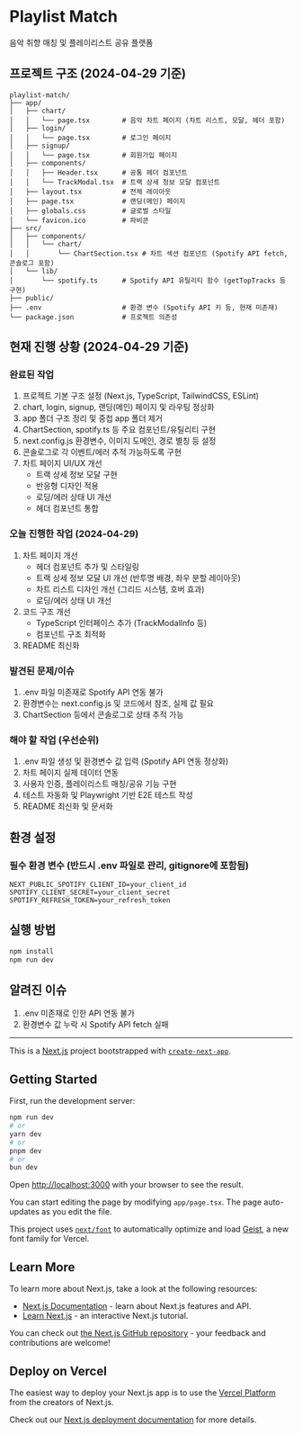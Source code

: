# Playlist Match

음악 취향 매칭 및 플레이리스트 공유 플랫폼

## 프로젝트 구조 (2024-04-29 기준)

```
playlist-match/
├── app/
│   ├── chart/
│   │   └── page.tsx        # 음악 차트 페이지 (차트 리스트, 모달, 헤더 포함)
│   ├── login/
│   │   └── page.tsx        # 로그인 페이지
│   ├── signup/
│   │   └── page.tsx        # 회원가입 페이지
│   ├── components/
│   │   ├── Header.tsx      # 공통 헤더 컴포넌트
│   │   └── TrackModal.tsx  # 트랙 상세 정보 모달 컴포넌트
│   ├── layout.tsx          # 전체 레이아웃
│   ├── page.tsx            # 랜딩(메인) 페이지
│   ├── globals.css         # 글로벌 스타일
│   └── favicon.ico         # 파비콘
├── src/
│   ├── components/
│   │   └── chart/
│   │       └── ChartSection.tsx # 차트 섹션 컴포넌트 (Spotify API fetch, 콘솔로그 포함)
│   └── lib/
│       └── spotify.ts      # Spotify API 유틸리티 함수 (getTopTracks 등 구현)
├── public/
├── .env                    # 환경 변수 (Spotify API 키 등, 현재 미존재)
└── package.json            # 프로젝트 의존성
```

## 현재 진행 상황 (2024-04-29 기준)

### 완료된 작업
1. 프로젝트 기본 구조 설정 (Next.js, TypeScript, TailwindCSS, ESLint)
2. chart, login, signup, 랜딩(메인) 페이지 및 라우팅 정상화
3. app 폴더 구조 정리 및 중첩 app 폴더 제거
4. ChartSection, spotify.ts 등 주요 컴포넌트/유틸리티 구현
5. next.config.js 환경변수, 이미지 도메인, 경로 별칭 등 설정
6. 콘솔로그로 각 이벤트/에러 추적 가능하도록 구현
7. 차트 페이지 UI/UX 개선
   - 트랙 상세 정보 모달 구현
   - 반응형 디자인 적용
   - 로딩/에러 상태 UI 개선
   - 헤더 컴포넌트 통합

### 오늘 진행한 작업 (2024-04-29)
1. 차트 페이지 개선
   - 헤더 컴포넌트 추가 및 스타일링
   - 트랙 상세 정보 모달 UI 개선 (반투명 배경, 좌우 분할 레이아웃)
   - 차트 리스트 디자인 개선 (그리드 시스템, 호버 효과)
   - 로딩/에러 상태 UI 개선
2. 코드 구조 개선
   - TypeScript 인터페이스 추가 (TrackModalInfo 등)
   - 컴포넌트 구조 최적화
3. README 최신화

### 발견된 문제/이슈
1. .env 파일 미존재로 Spotify API 연동 불가
2. 환경변수는 next.config.js 및 코드에서 참조, 실제 값 필요
3. ChartSection 등에서 콘솔로그로 상태 추적 가능

### 해야 할 작업 (우선순위)
1. .env 파일 생성 및 환경변수 값 입력 (Spotify API 연동 정상화)
2. 차트 페이지 실제 데이터 연동
3. 사용자 인증, 플레이리스트 매칭/공유 기능 구현
4. 테스트 자동화 및 Playwright 기반 E2E 테스트 작성
5. README 최신화 및 문서화

## 환경 설정

### 필수 환경 변수 (반드시 .env 파일로 관리, gitignore에 포함됨)
```env
NEXT_PUBLIC_SPOTIFY_CLIENT_ID=your_client_id
SPOTIFY_CLIENT_SECRET=your_client_secret
SPOTIFY_REFRESH_TOKEN=your_refresh_token
```

## 실행 방법

```bash
npm install
npm run dev
```

## 알려진 이슈
1. .env 미존재로 인한 API 연동 불가
2. 환경변수 값 누락 시 Spotify API fetch 실패

---

This is a [Next.js](https://nextjs.org) project bootstrapped with [`create-next-app`](https://nextjs.org/docs/app/api-reference/cli/create-next-app).

## Getting Started

First, run the development server:

```bash
npm run dev
# or
yarn dev
# or
pnpm dev
# or
bun dev
```

Open [http://localhost:3000](http://localhost:3000) with your browser to see the result.

You can start editing the page by modifying `app/page.tsx`. The page auto-updates as you edit the file.

This project uses [`next/font`](https://nextjs.org/docs/app/building-your-application/optimizing/fonts) to automatically optimize and load [Geist](https://vercel.com/font), a new font family for Vercel.

## Learn More

To learn more about Next.js, take a look at the following resources:

- [Next.js Documentation](https://nextjs.org/docs) - learn about Next.js features and API.
- [Learn Next.js](https://nextjs.org/learn) - an interactive Next.js tutorial.

You can check out [the Next.js GitHub repository](https://github.com/vercel/next.js) - your feedback and contributions are welcome!

## Deploy on Vercel

The easiest way to deploy your Next.js app is to use the [Vercel Platform](https://vercel.com/new?utm_medium=default-template&filter=next.js&utm_source=create-next-app&utm_campaign=create-next-app-readme) from the creators of Next.js.

Check out our [Next.js deployment documentation](https://nextjs.org/docs/app/building-your-application/deploying) for more details.
